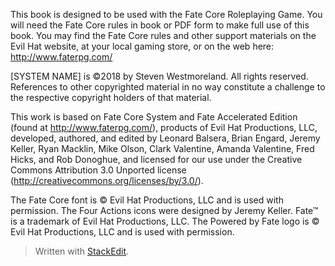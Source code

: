 
This book is designed to be used with the Fate Core Roleplaying Game. You will need the Fate Core rules in book or PDF form to make full use of this book. You may find the Fate Core rules and other support materials on the Evil Hat website, at your local gaming store, or on the web here: http://www.faterpg.com/

[SYSTEM NAME] is ©2018 by Steven Westmoreland. All rights reserved. References to other copyrighted material in no way constitute a challenge to the respective copyright holders of that material.

This work is based on Fate Core System and Fate Accelerated Edition (found at http://www.faterpg.com/), products of Evil Hat Productions, LLC, developed, authored, and edited by Leonard Balsera, Brian Engard, Jeremy Keller, Ryan Macklin, Mike Olson, Clark Valentine, Amanda Valentine, Fred Hicks, and Rob Donoghue, and licensed for our use under the Creative Commons Attribution 3.0 Unported license (http://creativecommons.org/licenses/by/3.0/).

The Fate Core font is © Evil Hat Productions, LLC and is used with permission. The Four Actions icons were designed by Jeremy Keller. 
Fate™ is a trademark of Evil Hat Productions, LLC. The Powered by Fate logo is © Evil Hat Productions, LLC and is used with permission.


> Written with [StackEdit](https://stackedit.io/).
<!--stackedit_data:
eyJoaXN0b3J5IjpbMTMzOTIxNTc5MF19
-->